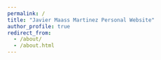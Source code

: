 ```yaml
---
permalink: /
title: "Javier Maass Martinez Personal Website"
author_profile: true
redirect_from: 
  - /about/
  - /about.html
---
```


